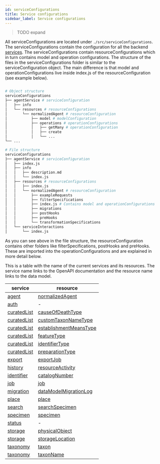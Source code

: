 ```yaml
---
id: serviceConfigurations
title: Service configurations
sidebar_label: Service configurations
---
```


> TODO expand

All serviceConfigurations are located under `./src/serviceConfigurations`. The
serviceConfigurations contain the configuration for all the backend
[services](./terminology#service). The serviceConfigurations contain
resourceConfigurations which in turn contains model and operation
configurations. The structure of the files in the serviceConfigurations folder
is similar to the serviceConfiguration object. The main difference is that model
and operationConfigurations live inside index.js of the resourceConfiguration
(see example below).

```bash

# Object structure
serviceConfigurations
├── agentService # serviceConfiguration
│   ├── info
│   └── resources # resourceConfigurations
│       └── normalizedAgent # resourceConfiguration
│           ├── model # modelConfiguration
│           ├── operations # operationConfigurations
│           │   ├── getMany # operationConfiguration
│           │   ├── create
│           │   └── ...
└── ...  

# File structure
serviceConfigurations
├── agentService # serviceConfiguration
│   ├── index.js
│   ├── info
│   │   ├── description.md
│   │   └── index.js
│   ├── resources # resourceConfigurations
│   │   ├── index.js
│   │   └── normalizedAgent # resourceConfiguration
│   │       ├── exampleRequests
│   │       ├── filterSpecifications
│   │       ├── index.js # Contains model and operationConfigurations
│   │       ├── migrations
│   │       ├── postHooks
│   │       ├── preHooks
│   │       └── transformationSpecifications
│   └── serviceInteractions
│       └── index.js

```

As you can see above in the file structure, the resourceConfiguration contains
other folders like filterSpecifications, postHooks and preHooks. These are
imported into the operationConfigurations and are explained in more detail
below.

This is a table with the name of the current services and its resources. The
service name links to the OpenAPI documentation and the resource name links to
the data model.

| service                                     | resource                                                                          |
| ------------------------------------------- | --------------------------------------------------------------------------------- |
| [agent](api/docs#/agentService)             | [normalizedAgent](/ui/dataModelDocs/current/models/normalizedAgent)               |
| [auth](api/docs#/authService)               | -                                                                                 |
| [curatedList](api/docs#/curatedListService) | [causeOfDeathType](/ui/dataModelDocs/current/models/causeOfDeathType)             |
| [curatedList](api/docs#/curatedListService) | [customTaxonNameType](/ui/dataModelDocs/current/models/customTaxonNameType)       |
| [curatedList](api/docs#/curatedListService) | [establishmentMeansType](/ui/dataModelDocs/current/models/establishmentMeansType) |
| [curatedList](api/docs#/curatedListService) | [featureType](/ui/dataModelDocs/current/models/featureType)                       |
| [curatedList](api/docs#/curatedListService) | [identifierType](/ui/dataModelDocs/current/models/identifierType)                 |
| [curatedList](api/docs#/curatedListService) | [preparationType](/ui/dataModelDocs/current/models/preparationType)               |
| [export](api/docs#/exportService)           | [exportJob](/ui/dataModelDocs/current/models/exportJob)                           |
| [history](api/docs#/historyService)         | [resourceActivity](/ui/dataModelDocs/current/models/resourceActivity)             |
| [identifier](api/docs#/identifierService)   | [catalogNumber](/ui/dataModelDocs/current/models/catalogNumber)                   |
| [job](api/docs#/jobService)                 | [job](/ui/dataModelDocs/current/models/job)                                       |
| [migration](api/docs#/migrationService)     | [dataModelMigrationLog](/ui/dataModelDocs/current/models/dataModelMigrationLog)   |
| [place](api/docs#/placeService)             | [place](/ui/dataModelDocs/current/models/place)                                   |
| [search](api/docs#/searchService)           | [searchSpecimen](/ui/dataModelDocs/current/models/searchSpecimen)                 |
| [specimen](api/docs#/searchService)         | [specimen](/ui/dataModelDocs/current/models/specimen)                             |
| [status](api/docs#/statusService)           | -                                                                                 |
| [storage](api/docs#/storageService)         | [physicalObject](/ui/dataModelDocs/current/models/physicalObject)                 |
| [storage](api/docs#/storageService)         | [storageLocation](/ui/dataModelDocs/current/models/storageLocation)               |
| [taxonomy](api/docs#/taxonomyService)       | [taxon](/ui/dataModelDocs/current/models/taxon)                                   |
| [taxonomy](api/docs#/taxonomyService)       | [taxonName](/ui/dataModelDocs/current/models/taxonName)                           |
